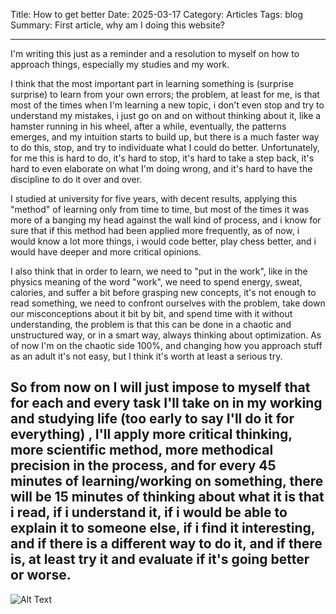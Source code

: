 Title: How to get better
Date: 2025-03-17
Category: Articles
Tags: blog
Summary: First article, why am I doing this website?

---

I'm writing this just as a reminder and a resolution to myself on how to approach things, especially my studies and my work.

I think that the most important part in learning something is (surprise surprise) to learn from your own errors; the problem, at least for me, is that most of the times when I'm learning a new topic, i don't even stop and try to understand my mistakes, i just go on and on without thinking about it, like a hamster running in his wheel, after a while, eventually, the patterns emerges, and my intuition starts to build up, but there is a much faster way to do this, stop, and try to individuate what I could do better. 
Unfortunately, for me this is hard to do, it's hard to stop, it's hard to take a step back, it's hard to even elaborate on what I'm doing wrong, and it's hard to have the discipline to do it over and over.

I studied at university for five years, with decent results, applying this "method" of learning only from time to time, but most of the times it was more of a banging my head against the wall kind of process, and i know for sure that if this method had been applied more frequently, as of now, i would know a lot more things, i would code better, play chess better, and i would have deeper and more critical opinions.

I also think that in order to learn, we need to "put in the work", like in the physics meaning of the word "work", we need to spend energy, sweat, calories, and suffer a bit before grasping new concepts, it's not enough to read something, we need to confront ourselves with the problem, take down our misconceptions about it bit by bit, and spend time with it without understanding, the problem is that this can be done in a chaotic and unstructured way, or in a smart way, always thinking about optimization. As of now I'm on the chaotic side 100%, and changing how you approach stuff as an adult it's not easy, but I think it's worth at least a serious try.

So from now on I will just impose to myself that for each and every task I'll take on in my working and studying life (too early to say I'll do it for everything) , I'll apply more critical thinking, more scientific method, more methodical precision in the process, and for every 45 minutes of learning/working on something, there will be 15 minutes of thinking about what it is that i read, if i understand it, if i would be able to explain it to someone else, if i find it interesting, and if there is a different way to do it, and if there is, at least try it and evaluate if it's going better or worse.
---

![Alt Text]({static}/images/battles.jpeg)


